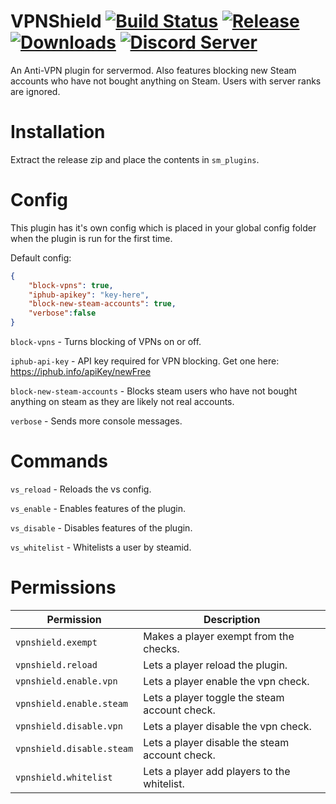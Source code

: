 # VPNShield [![Build Status](http://95.217.45.17:8080/job/SCPDiscord/job/master/badge/icon)](http://95.217.45.17:8080/blue/organizations/jenkins/SCPDiscord/activity) [![Release](https://img.shields.io/github/release/KarlofDuty/VPNShield.svg)](https://github.com/KarlOfDuty/VPNShield/releases) [![Downloads](https://img.shields.io/github/downloads/KarlOfDuty/VPNShield/total.svg)](https://github.com/KarlOfDuty/VPNShield/releases) [![Discord Server](https://img.shields.io/discord/430468637183442945.svg?label=discord)](https://discord.gg/C5qMvkj)
An Anti-VPN plugin for servermod. Also features blocking new Steam accounts who have not bought anything on Steam. Users with server ranks are ignored.

# Installation

Extract the release zip and place the contents in `sm_plugins`.

# Config

This plugin has it's own config which is placed in your global config folder when the plugin is run for the first time.

Default config:
```json
{
    "block-vpns": true,
    "iphub-apikey": "key-here",
    "block-new-steam-accounts": true,
    "verbose":false
}
```

`block-vpns` - Turns blocking of VPNs on or off.

`iphub-api-key` - API key required for VPN blocking. Get one here: https://iphub.info/apiKey/newFree

`block-new-steam-accounts` - Blocks steam users who have not bought anything on steam as they are likely not real accounts.

`verbose` - Sends more console messages.

# Commands

`vs_reload` - Reloads the vs config.

`vs_enable` - Enables features of the plugin.

`vs_disable` - Disables features of the plugin.

`vs_whitelist` - Whitelists a user by steamid.

# Permissions

| Permission | Description |
|----------  |-----------  |
| `vpnshield.exempt` | Makes a player exempt from the checks. |
| `vpnshield.reload` | Lets a player reload the plugin. |
| `vpnshield.enable.vpn` | Lets a player enable the vpn check. |
| `vpnshield.enable.steam` | Lets a player toggle the steam account check. |
| `vpnshield.disable.vpn` | Lets a player disable the vpn check. |
| `vpnshield.disable.steam` | Lets a player disable the steam account check. |
| `vpnshield.whitelist` | Lets a player add players to the whitelist. |
